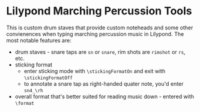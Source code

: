 # Lilypond Marching Percussion Tools

This is custom drum staves that provide custom noteheads and some other
convienences when typing marching percussion music in Lilypond. The most notable
features are:
-   drum staves - snare taps are `sn` or `snare`, rim shots are `rimshot` or
    `rs`, etc.
-   sticking format
	-   enter sticking mode with `\stickingFormatOn` and
    exit with `\stickingFormatOff`
	-   to annotate a snare tap as right-handed quater note, you'd enter
	    `sn4_\rh`
-   overall format that's better suited for reading music down - entered with
    `\format`
